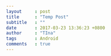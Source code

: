 ```yaml
---
layout     : post
title      : "Temp Post"
subtitle   : ""
date       : 2017-03-23 13:36:23 +0800
author     : "TIna"
tags       : Android
comments   : true
---
```

